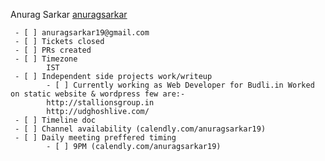 Anurag Sarkar [anuragsarkar](https://github.com/anuragsarkar/Internship/new/intern)

     - [ ] anuragsarkar19@gmail.com
     - [ ] Tickets closed
     - [ ] PRs created
     - [ ] Timezone
            IST
     - [ ] Independent side projects work/writeup
            - [ ] Currently working as Web Developer for Budli.in Worked on static website & wordpress few are:- 
            http://stallionsgroup.in
            http://udghoshlive.com/
     - [ ] Timeline doc
     - [ ] Channel availability (calendly.com/anuragsarkar19)
     - [ ] Daily meeting preffered timing
            - [ ] 9PM (calendly.com/anuragsarkar19)
